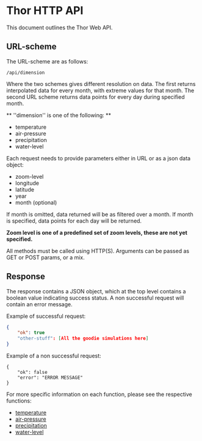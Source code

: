 # Thor HTTP API

This document outlines the Thor Web API.

## URL-scheme

The URL-scheme are as follows:

```
/api/dimension
```

Where the two schemes gives different resolution on data. The first returns interpolated data for every month, with extreme values for that month. The second URL scheme returns data points for every day during specified month. 

** ''dimension'' is one of the following: **

- temperature
- air-pressure
- precipitation
- water-level

Each request needs to provide parameters either in URL or as a json data object: 

- zoom-level
- longitude
- latitude
- year
- month (optional)

If month is omitted, data returned will be as filtered over a month. If month is specified, data points for each day will be returned. 

**Zoom level is one of a predefined set of zoom levels, these are not yet specified.**

All methods must be called using HTTP(S). Arguments can be passed as GET or POST params, or a mix.

## Response

The response contains a JSON object, which at the top level contains a boolean value indicating success status. A non successful request will contain an error message. 

Example of successful request:

```json
{
    "ok": true
    "other-stuff": [All the goodie simulations here]
}
```

Example of a non successful request: 

```
{
    "ok": false
    "error": "ERROR MESSAGE"
}
```

For more specific information on each function, please see the respective functions:

- [temperature](temperature.md)
- [air-pressure](air-pressure.md)
- [precipitation](precipitation.md)
- [water-level](water-level.md)

